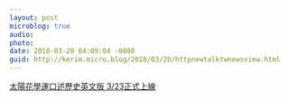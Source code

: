 ```yaml
---
layout: post
microblog: true
audio: 
photo: 
date: 2018-03-20 04:09:04 -0800
guid: http://kerim.micro.blog/2018/03/20/httpnewtalktwnewsview.html
---
```

[太陽花學運口述歷史英文版 3/23正式上線](http://newtalk.tw/news/view/2018-03-18/117870)
